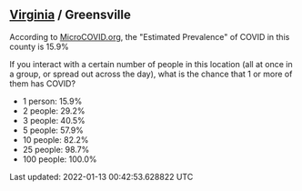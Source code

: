 
## [Virginia](/united-states/virginia) / Greensville

According to [MicroCOVID.org](http://microcovid.org),
the "Estimated Prevalence" of COVID in this county is 15.9%

If you interact with a certain number of people in this location
(all at once in a group, or spread out across the day), what is the chance that
1 or more of them has COVID?

- 1 person: 15.9%
- 2 people: 29.2%
- 3 people: 40.5%
- 5 people: 57.9%
- 10 people: 82.2%
- 25 people: 98.7%
- 100 people: 100.0%

Last updated: 2022-01-13 00:42:53.628822 UTC
